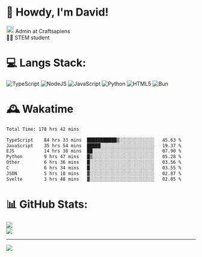 # 👋 Howdy, I'm David!
<img src="https://cdn.discordapp.com/role-icons/959259258829021255/243d02ee3fbd0821de14bf13a0cde87b.webp?size=2048" height=20> Admin at Craftsapiens<br>👨‍🔬 STEM student

# 💻 Langs Stack:
![TypeScript](https://img.shields.io/badge/typescript-%23007ACC.svg?style=for-the-badge&logo=typescript&logoColor=white) ![NodeJS](https://img.shields.io/badge/node.js-6DA55F?style=for-the-badge&logo=node.js&logoColor=white) ![JavaScript](https://img.shields.io/badge/javascript-%23323330.svg?style=for-the-badge&logo=javascript&logoColor=%23F7DF1E) ![Python](https://img.shields.io/badge/python-3670A0?style=for-the-badge&logo=python&logoColor=ffdd54)  ![HTML5](https://img.shields.io/badge/html5-%23E34F26.svg?style=for-the-badge&logo=html5&logoColor=white) ![Bun](https://img.shields.io/badge/Bun-%23000000.svg?style=for-the-badge&logo=bun&logoColor=white) 

# 🕰️ Wakatime 
<!--START_SECTION:waka-->

```txt
Total Time: 178 hrs 42 mins

TypeScript    84 hrs 33 mins  ███████████▒░░░░░░░░░░░░░   45.63 %
JavaScript    35 hrs 54 mins  █████░░░░░░░░░░░░░░░░░░░░   19.37 %
EJS           14 hrs 38 mins  ██░░░░░░░░░░░░░░░░░░░░░░░   07.90 %
Python        9 hrs 47 mins   █▒░░░░░░░░░░░░░░░░░░░░░░░   05.28 %
Other         6 hrs 36 mins   █░░░░░░░░░░░░░░░░░░░░░░░░   03.56 %
C             6 hrs 34 mins   █░░░░░░░░░░░░░░░░░░░░░░░░   03.55 %
JSON          5 hrs 18 mins   ▓░░░░░░░░░░░░░░░░░░░░░░░░   02.87 %
Svelte        3 hrs 48 mins   ▓░░░░░░░░░░░░░░░░░░░░░░░░   02.05 %
```

<!--END_SECTION:waka-->

# 📊 GitHub Stats:

![](https://github-readme-stats.vercel.app/api?username=davidcanas&theme=dark&hide_border=false&count_private=true)<br/>
![](https://github-readme-stats.vercel.app/api/top-langs/?username=davidcanas&theme=dark&hide_border=false&include_all_commits=true&count_private=true&layout=compact)

---
[![](https://visitcount.itsvg.in/api?id=davidcanas&icon=0&color=0)](https://visitcount.itsvg.in)

